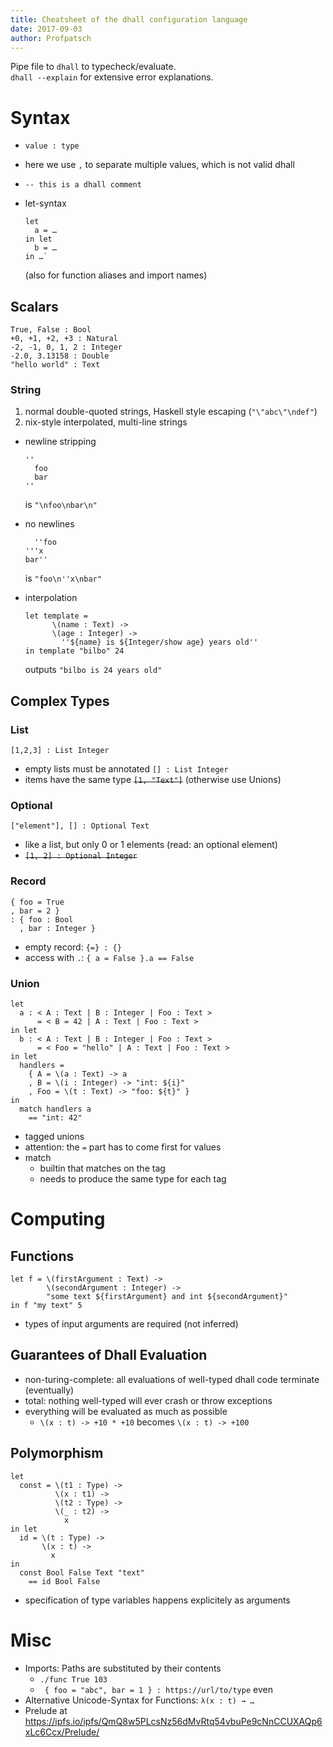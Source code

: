 ```yaml
---
title: Cheatsheet of the dhall configuration language
date: 2017-09-03
author: Profpatsch
---
```


Pipe file to `dhall` to typecheck/evaluate.  
`dhall --explain` for extensive error explanations.

# Syntax

* `value : type`
* here we use `,` to separate multiple values, which is not valid dhall
* `-- this is a dhall comment`
* let-syntax
  
  ```
  let
    a = …
  in let
    b = … 
  in …`
  ```

  (also for function aliases and import names)
  
## Scalars

```
True, False : Bool
+0, +1, +2, +3 : Natural
-2, -1, 0, 1, 2 : Integer
-2.0, 3.13158 : Double
"hello world" : Text
```

### String

1. normal double-quoted strings, Haskell style escaping (`"\"abc\"\ndef"`)
2. nix-style interpolated, multi-line strings
  * newline stripping

    ```
    ''
      foo
      bar
    ''
    ```

    is `"\nfoo\nbar\n"`

  * no newlines
  
    ```
      ''foo
    '''x
    bar''
    ```
    
    is `"foo\n''x\nbar"`
    
  * interpolation
  
    ```
    let template = 
          \(name : Text) ->
          \(age : Integer) ->
            ''${name} is ${Integer/show age} years old''
    in template "bilbo" 24
    ```

    outputs `"bilbo is 24 years old"`


## Complex Types

### List

`[1,2,3] : List Integer`

* empty lists must be annotated `[] : List Integer`
* items have the same type <s>`[1, "Text"]`</s> (otherwise use Unions)

### Optional

`["element"], [] : Optional Text`

* like a list, but only 0 or 1 elements (read: an optional element)
* <s>`[1, 2] : Optional Integer`</s>

### Record

```
{ foo = True
, bar = 2 }
: { foo : Bool
  , bar : Integer }
```

* empty record: `{=} : {}`
* access with `.`: `{ a = False }.a == False`

### Union

```
let 
  a : < A : Text | B : Integer | Foo : Text >
      = < B = 42 | A : Text | Foo : Text >
in let
  b : < A : Text | B : Integer | Foo : Text >
      = < Foo = "hello" | A : Text | Foo : Text >
in let
  handlers =
    { A = \(a : Text) -> a
    , B = \(i : Integer) -> "int: ${i}"
    , Foo = \(t : Text) -> "foo: ${t}" }
in
  match handlers a
    == "int: 42"
```

* tagged unions
* attention: the `=` part has to come first for values
* match
  * builtin that matches on the tag
  * needs to produce the same type for each tag
  
# Computing

## Functions

```
let f = \(firstArgument : Text) ->
        \(secondArgument : Integer) ->
        "some text ${firstArgument} and int ${secondArgument}"
in f "my text" 5
```

* types of input arguments are required (not inferred)

## Guarantees of Dhall Evaluation

* non-turing-complete: all evaluations of well-typed dhall code terminate (eventually)
* total: nothing well-typed will ever crash or throw exceptions
* everything will be evaluated as much as possible
  * `\(x : t) -> +10 * +10` becomes `\(x : t) -> +100`

## Polymorphism

```
let
  const = \(t1 : Type) ->
          \(x : t1) ->
          \(t2 : Type) ->
          \(_ : t2) ->
            x
in let
  id = \(t : Type) ->
       \(x : t) ->
         x
in 
  const Bool False Text "text"
    == id Bool False
```

* specification of type variables happens explicitely as arguments

# Misc

* Imports: Paths are substituted by their contents
  * `./func True 103`
  * ` { foo = "abc", bar = 1 } : https://url/to/type` even
* Alternative Unicode-Syntax for Functions: `λ(x : t) → …`
* Prelude at https://ipfs.io/ipfs/QmQ8w5PLcsNz56dMvRtq54vbuPe9cNnCCUXAQp6xLc6Ccx/Prelude/
